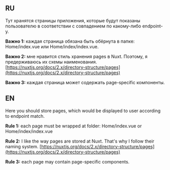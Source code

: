 ## RU
Тут хранятся страницы приложения, которые будут показаны пользователю в соответствии с совпадением по какому-либо endpoint-у.

**Важно 1:** каждая страница обязана быть обёрнута в папке: Home/index.vue или Home/index/index.vue.

**Важно 2:** мне нравится стиль хранения pages в Nuxt. Поэтому, я предерживаюсь их схемы наименования.
[https://nuxtjs.org/docs/2.x/directory-structure/pages](https://nuxtjs.org/docs/2.x/directory-structure/pages)

**Важно 3:** каждая страница может содержать page-specific компоненты.

## EN
Here you should store pages, which would be displayed to user according to endpoint match.

**Rule 1:** each page must be wrapped at folder: Home/index.vue or Home/index/index.vue

**Rule 2:** I like the way pages are stored at Nuxt. That's why I follow their naming system.
[https://nuxtjs.org/docs/2.x/directory-structure/pages](https://nuxtjs.org/docs/2.x/directory-structure/pages)

**Rule 3:** each page may contain page-specific components.